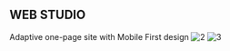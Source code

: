 ## WEB STUDIO

Adaptive one-page site with Mobile First design
![2](https://github.com/NelliDiachkina/goit-markup-hw-06/assets/99911692/58e30a33-d9c9-4004-aa9d-8ebca273245b)
![3](https://github.com/NelliDiachkina/goit-markup-hw-06/assets/99911692/750995e6-0c07-4149-b586-8ea2de0345c4)

